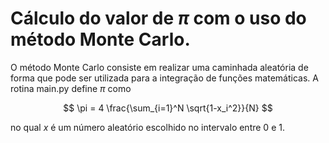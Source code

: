 # Cálculo do valor de $\pi$ com o uso do método Monte Carlo.


O método Monte Carlo consiste em realizar uma caminhada aleatória de forma que pode ser utilizada para a integração de funções matemáticas. A rotina main.py define $\pi$ como

$$ \pi = 4 \frac{\sum_{i=1}^N \sqrt{1-x_i^2}}{N} $$  

no qual $x$ é um número aleatório escolhido no intervalo entre $0$ e $1$.
